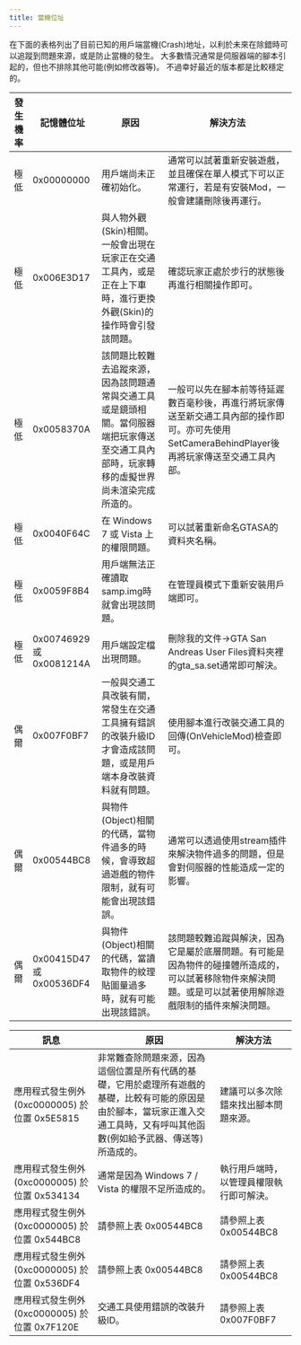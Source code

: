 ```yaml
---
title: 當機位址
---
```


在下面的表格列出了目前已知的用戶端當機(Crash)地址，以利於未來在除錯時可以追蹤到問題來源，或是防止當機的發生。
大多數情況通常是伺服器端的腳本引起的，但也不排除其他可能(例如修改器等)。
不過幸好最近的版本都是比較穩定的。

| 發生機率 | 記憶體位址                  | 原因                                                                                                                                                                                                                      | 解決方法                                                                                                                                                                                                                                                                             |
| --------- | ------------------------ | -------------------------------------------------------------------------------------------------------------------------------------------------------------------------------------------------------------------------- | ------------------------------------------------------------------------------------------------------------------------------------------------------------------------------------------------------------------------------------------------------------------------------------ |
| 極低      | 0x00000000               | 用戶端尚未正確初始化。                                                                                                                                                                                                 | 通常可以試著重新安裝遊戲，並且確保在單人模式下可以正常運行，若是有安裝Mod，一般會建議刪除後再運行。                                                                                                                                                                                           |
| 極低      | 0x006E3D17               | 與人物外觀(Skin)相關。 一般會出現在玩家正在交通工具內，或是正在上下車時，進行更換外觀(Skin)的操作時會引發該問題。                                                                                                     | 確認玩家正處於步行的狀態後再進行相關操作即可。                                                                                                                                                                                                                           |
| 極低      | 0x0058370A               | 該問題比較難去追蹤來源，因為該問題通常與交通工具或是鏡頭相關。當伺服器端把玩家傳送至交通工具內部時，玩家轉移的虛擬世界尚未渲染完成所造的。 | 一般可以先在腳本前等待延遲數百毫秒後，再進行將玩家傳送至新交通工具內部的操作即可。亦可先使用SetCameraBehindPlayer後再將玩家傳送至交通工具內部。                                                                                 |
| 極低      | 0x0040F64C               | 在 Windows 7 或 Vista 上的權限問題。                                                                                                            | 可以試著重新命名GTASA的資料夾名稱。                                                                                                                                                                                                                |
| 極低      | 0x0059F8B4               | 用戶端無法正確讀取samp.img時就會出現該問題。                                                                                                  | 在管理員模式下重新安裝用戶端即可。
                                                                                                                                                                                        |
| 極低      | 0x00746929 或 0x0081214A | 用戶端設定檔出現問題。                                                                                                                                                                                      | 刪除我的文件->GTA San Andreas User Files資料夾裡的gta_sa.set通常即可解決。                                                                                                                                                                                                                                                                                |
| 偶爾  | 0x007F0BF7               | 一般與交通工具改裝有關，常發生在交通工具擁有錯誤的改裝升級ID才會造成該問題，或是用戶端本身改裝資料就有問題。                         | 使用腳本進行改裝交通工具的回傳(OnVehicleMod)檢查即可。                                                                                                                                                                                      |
| 偶爾  | 0x00544BC8               | 與物件(Object)相關的代碼，當物件過多的時候，會導致超過遊戲的物件限制，就有可能會出現該錯誤。                                                                                                      | 通常可以透過使用stream插件來解決物件過多的問題，但是會對伺服器的性能造成一定的影響。                                                            |
| 偶爾  | 0x00415D47 或 0x00536DF4 | 與物件(Object)相關的代碼，當讀取物件的紋理貼圖量過多時，就有可能出現該錯誤。                                                                                                                                  | 該問題較難追蹤與解決，因為它是屬於底層問題。有可能是因為物件的碰撞體所造成的，可以試著移除物件來解決問題。或是可以試著使用解除遊戲限制的插件來解決問題。 |

| 訊息                          | 原因                                                                                                                                                                                                                                                                                                                                                                                                                                               | 解決方法                                         |
| -------------------------------- | --------------------------------------------------------------------------------------------------------------------------------------------------------------------------------------------------------------------------------------------------------------------------------------------------------------------------------------------------------------------------------------------------------------------------------------------------- | ------------------------------------------------ |
| 應用程式發生例外 (0xc0000005) 於位置 0x5E5815 | 非常難查除問題來源，因為這個位置是所有代碼的基礎，它用於處理所有遊戲的基礎，比較有可能的原因是由於腳本，當玩家正進入交通工具時，又有呼叫其他函數(例如給予武器、傳送等)所造成的。 | 建議可以多次除錯來找出腳本問題來源。                                                |
| 應用程式發生例外 (0xc0000005) 於位置 0x534134  | 通常是因為 Windows 7 / Vista 的權限不足所造成的。                                                                                                                                                                                                                                                                                                                                                                                                          | 執行用戶端時，以管理員權限執行即可解決。 |
| 應用程式發生例外 (0xc0000005) 於位置 0x544BC8 | 請參照上表 0x00544BC8                                                                                                                                                                                                                                                                                                                                                                                                                                      | 請參照上表 0x00544BC8                                   |
| 應用程式發生例外 (0xc0000005) 於位置 0x536DF4 | 請參照上表 0x00544BC8                                                                                                                                                                                                                                                                                                                                                                                                                                      | 請參照上表 0x00544BC8                                   |
| 應用程式發生例外 (0xc0000005) 於位置 0x7F120E | 交通工具使用錯誤的改裝升級ID。                                                                                                                                                                                                                                                                                                                                                                                                                     | 請參照上表 0x007F0BF7               |
